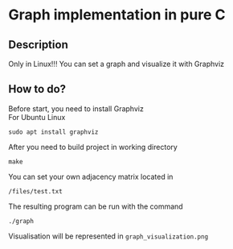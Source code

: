 # Graph implementation in pure C  

## Description  

Only in Linux!!! You can set a graph and visualize it with Graphviz  

## How to do?  

Before start, you need to install Graphviz  
For Ubuntu Linux  
```
sudo apt install graphviz
```
After you need to build project in working directory  
```
make
``` 
You can set your own adjacency matrix located in
```
/files/test.txt
```   
The resulting program can be run with the command  
```
./graph
```  
Visualisation will be represented in `graph_visualization.png`  
